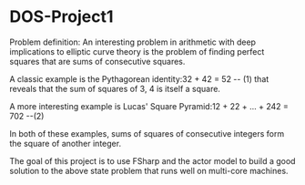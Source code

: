 # DOS-Project1

Problem definition: An interesting problem in arithmetic with deep implications to elliptic curve theory is the problem of finding perfect squares that are sums of consecutive squares.

A classic example is the Pythagorean identity:32 + 42 = 52 -- (1) that reveals that the sum of squares of 3, 4 is itself a square.

A more interesting example is Lucas' Square Pyramid:12 + 22 + … + 242 = 702 --(2)

In both of these examples, sums of squares of consecutive integers form the square of another integer.

The goal of this project is to use FSharp and the actor model to build a good solution to the above state problem that runs well on multi-core machines.
